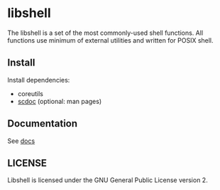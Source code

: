 # libshell

The libshell is a set of the most commonly-used shell functions. All functions use minimum
of external utilities and written for POSIX shell.

## Install

Install dependencies:

- coreutils
- [scdoc](https://git.sr.ht/~sircmpwn/scdoc) (optional: man pages)

## Documentation

See [docs](docs/libshell.md)

## LICENSE

Libshell is licensed under the GNU General Public License version 2.
